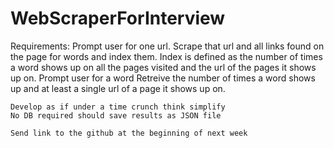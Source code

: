 # WebScraperForInterview
Requirements:
	Prompt user for one url.
	Scrape that url and all links found on the page for words and index them.
		Index is defined as the number of times a word shows up on all the pages visited and the url of the pages it shows up on.
	Prompt user for a word
        Retreive the number of times a word shows up and at least a single url of a page it shows up on.

	Develop as if under a time crunch think simplify
	No DB required should save results as JSON file

	Send link to the github at the beginning of next week